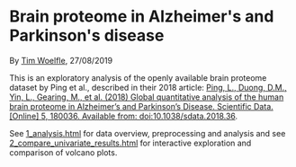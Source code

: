 # Brain proteome in Alzheimer's and Parkinson's disease

By [Tim Woelfle](https://github.com/timwoelfle), 27/08/2019

This is an exploratory analysis of the openly available brain proteome dataset by Ping et al., described in their 2018 article: [Ping, L., Duong, D.M., Yin, L., Gearing, M., et al. (2018) Global quantitative analysis of the human brain proteome in Alzheimer’s and Parkinson’s Disease. Scientific Data. [Online] 5, 180036. Available from: doi:10.1038/sdata.2018.36](https://www.nature.com/articles/sdata201836).

See [1_analysis.html](1_analysis.html) for data overview, preprocessing and analysis and see [2_compare_univariate_results.html](2_compare_univariate_results.html) for interactive exploration and comparison of volcano plots.